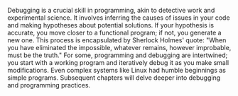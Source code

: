 Debugging is a crucial skill in programming, akin to detective work and experimental science. It involves inferring the causes of issues in your code and making hypotheses about potential solutions. If your hypothesis is accurate, you move closer to a functional program; if not, you generate a new one. This process is encapsulated by Sherlock Holmes' quote: "When you have eliminated the impossible, whatever remains, however improbable, must be the truth." For some, programming and debugging are intertwined; you start with a working program and iteratively debug it as you make small modifications. Even complex systems like Linux had humble beginnings as simple programs. Subsequent chapters will delve deeper into debugging and programming practices.
